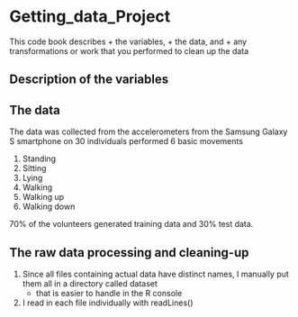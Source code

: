 # Getting_data_Project
This code book describes
    + the variables,
    + the data, and
    + any transformations or work that you performed to clean up the data

## Description of the variables


## The data
The data was collected from the accelerometers from the Samsung Galaxy S smartphone on 30 individuals performed 6 basic movements
1. Standing
2. Sitting
3. Lying
4. Walking
5. Walking up
6. Walking down

70% of the volunteers generated training data and 30% test data.
## The raw data processing and cleaning-up

1. Since all files containing actual data have distinct names, I manually put them all in a directory called dataset
    + that is easier to handle in the R console
2. I read in each file individually with readLines()
